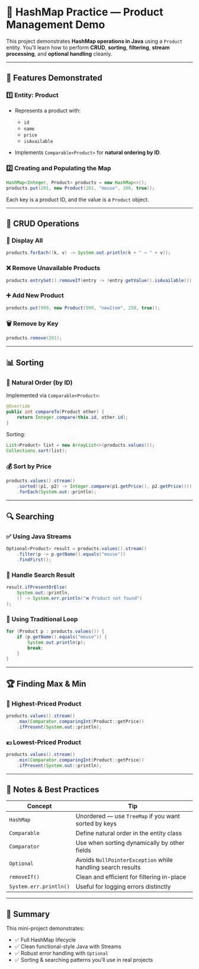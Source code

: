 
# 🛒 HashMap Practice — Product Management Demo

This project demonstrates **HashMap operations in Java** using a `Product` entity.
You’ll learn how to perform **CRUD**, **sorting**, **filtering**, **stream processing**, and **optional handling** cleanly.

---

## 🚀 Features Demonstrated

### 1️⃣ **Entity: Product**

* Represents a product with:

  * `id`
  * `name`
  * `price`
  * `isAvailable`
* Implements `Comparable<Product>` for **natural ordering by ID**.

### 2️⃣ **Creating and Populating the Map**

```java
HashMap<Integer, Product> products = new HashMap<>();
products.put(201, new Product(201, "mouse", 100, true));
```

Each key is a product ID, and the value is a `Product` object.

---

## 🔄 CRUD Operations

### 🧾 **Display All**

```java
products.forEach((k, v) -> System.out.println(k + " → " + v));
```

### ❌ **Remove Unavailable Products**

```java
products.entrySet().removeIf(entry -> !entry.getValue().isAvailable());
```

### ➕ **Add New Product**

```java
products.put(999, new Product(999, "newItem", 250, true));
```

### 🗑️ **Remove by Key**

```java
products.remove(201);
```

---

## 📊 Sorting

### 🧭 **Natural Order (by ID)**

Implemented via `Comparable<Product>`:

```java
@Override
public int compareTo(Product other) {
    return Integer.compare(this.id, other.id);
}
```

Sorting:

```java
List<Product> list = new ArrayList<>(products.values());
Collections.sort(list);
```

### 💰 **Sort by Price**

```java
products.values().stream()
    .sorted((p1, p2) -> Integer.compare(p1.getPrice(), p2.getPrice()))
    .forEach(System.out::println);
```

---

## 🔍 Searching

### ✅ **Using Java Streams**

```java
Optional<Product> result = products.values().stream()
    .filter(p -> p.getName().equals("mouse"))
    .findFirst();
```

### 🧠 **Handle Search Result**

```java
result.ifPresentOrElse(
    System.out::println,
    () -> System.err.println("❌ Product not found")
);
```

### 🔁 **Using Traditional Loop**

```java
for (Product p : products.values()) {
    if (p.getName().equals("mouse")) {
        System.out.println(p);
        break;
    }
}
```

---

## 🏆 Finding Max & Min

### 💸 **Highest-Priced Product**

```java
products.values().stream()
    .max(Comparator.comparingInt(Product::getPrice))
    .ifPresent(System.out::println);
```

### 💴 **Lowest-Priced Product**

```java
products.values().stream()
    .min(Comparator.comparingInt(Product::getPrice))
    .ifPresent(System.out::println);
```

---

## 🧩 Notes & Best Practices

| Concept                | Tip                                                         |
| ---------------------- | ----------------------------------------------------------- |
| `HashMap`              | Unordered — use `TreeMap` if you want sorted by keys        |
| `Comparable`           | Define natural order in the entity class                    |
| `Comparator`           | Use when sorting dynamically by other fields                |
| `Optional`             | Avoids `NullPointerException` while handling search results |
| `removeIf()`           | Clean and efficient for filtering in-place                  |
| `System.err.println()` | Useful for logging errors distinctly                        |

---

## 🧠 Summary

This mini-project demonstrates:

* ✅ Full HashMap lifecycle
* ✅ Clean functional-style Java with Streams
* ✅ Robust error handling with `Optional`
* ✅ Sorting & searching patterns you’ll use in real projects

